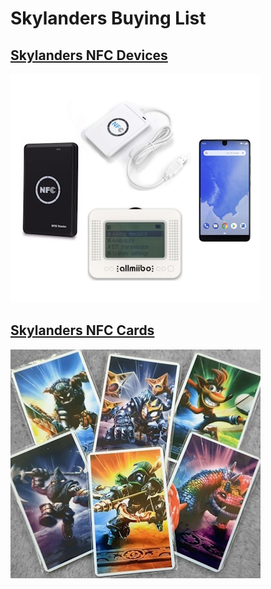 # Skylanders Buying List

## [Skylanders NFC Devices](https://skylandersnfc.github.io/Docs/Skylanders_Buying_List/Skylanders_NFC_Devices)
[![Skylanders NFC Devices](https://raw.githubusercontent.com/skylandersNFC/Docs/main/Skylanders_Buying_List/images/Skylanders_NFC_Devices.jpg)](https://skylandersnfc.github.io/Docs/Skylanders_Buying_List/Skylanders_NFC_Devices)

## [Skylanders NFC Cards](https://skylandersnfc.github.io/Docs/Skylanders_Buying_List/Skylanders_NFC_Cards)
[![Skylanders NFC Cards](https://raw.githubusercontent.com/skylandersNFC/Docs/main/Skylanders_Buying_List/images/Skylanders_NFC_Cards.jpg)](https://skylandersnfc.github.io/Docs/Skylanders_Buying_List/Skylanders_NFC_Cards)
